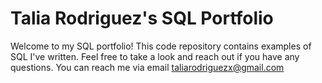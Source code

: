 # Talia Rodriguez's SQL Portfolio
Welcome to my SQL portfolio! This code repository contains examples of SQL I've written. Feel free to take a look and reach out if you have any questions. You can reach me via email taliarodriguezx@gmail.com

